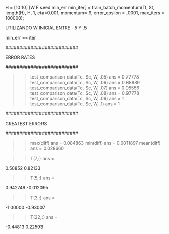 H = [10 10]
[W E seed min_err min_iter] = train_batch_momentum(Tt, St, length(H), H, 1, eta=0.001, momentum=.9, error_epsilon = .0001, max_iters = 100000);

UTILIZANDO W INICIAL ENTRE -.5 Y .5

min_err == iter

##########################

ERROR RATES

##########################

>> test_comparison_data(Tc, Sc, W, .05)
ans =  0.77778
>> test_comparison_data(Tc, Sc, W, .06)
ans =  0.88889
>> test_comparison_data(Tc, Sc, W, .07)
ans =  0.95556
>> test_comparison_data(Tc, Sc, W, .08)
ans =  0.97778
>> test_comparison_data(Tc, Sc, W, .09)
ans =  1
>> test_comparison_data(Tc, Sc, W, .1)
ans =  1


##########################

GREATEST ERRORS

##########################


>> max(diff)
ans =  0.084863
>> min(diff)
ans =  0.0011897
>> mean(diff)
ans =  0.028660


>> T(7,:)
ans =

   0.50852   0.82133

>> T(5,:)
ans =

   0.942749  -0.012095

>> T(3,:)
ans =

  -1.00000  -0.93007

>> T(22,:)
ans =

  -0.44813   0.22593


